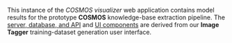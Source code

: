 This instance of the *COSMOS visualizer* web application contains model results for the prototype **COSMOS**
knowledge-base extraction pipeline.
The [server, database, and
API](https://github.com/UW-COSMOS/cosmos-result-visualizer) and
[UI components](https://github.com/UW-COSMOS/cosmos-visualizer-frontend)
are derived from our **Image Tagger** training-dataset
generation user interface.

